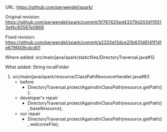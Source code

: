 URL: https://github.com/perwendel/spark/

Original revision: https://github.com/perwendel/spark/commit/5f767420ed43379d2034115513ef4c60567e0868

Fixed revision: https://github.com/perwendel/spark/commit/a2320ef3dce20b631d6141f14fe679f409cdcd01

Where added: src/main/java/spark/staticfiles/DirectoryTraversal.java#12

What added: String localFolder

1. src/main/java/spark/resource/ClassPathResourceHandler.java#83
    - before
       - DirectoryTraversal.protectAgainstInClassPath(resource.getPath());
    - developer's repair
       - DirectoryTraversal.protectAgainstInClassPath(resource.getPath(), baseResource);
    - our repair 
       - DirectoryTraversal.protectAgainstInClassPath(resource.getPath(), welcomeFile);

